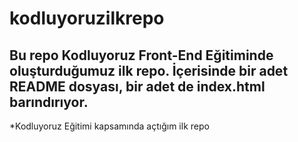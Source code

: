 # kodluyoruzilkrepo

## Bu repo Kodluyoruz Front-End Eğitiminde oluşturduğumuz ilk repo. İçerisinde bir adet README dosyası, bir adet de index.html barındırıyor.


*Kodluyoruz Eğitimi kapsamında açtığım ilk repo
